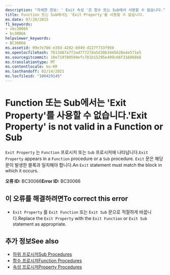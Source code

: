 ```yaml
---
description: "자세한 정보: ' Exit 속성 '은 함수 또는 Sub에서 사용할 수 없습니다."
title: Function 또는 Sub에서는 'Exit Property'를 사용할 수 없습니다.
ms.date: 07/20/2015
f1_keywords:
- vbc30066
- bc30066
helpviewer_keywords:
- BC30066
ms.assetid: 09e7e766-e35d-4282-b949-d227f733f950
ms.openlocfilehash: 7613487a7f2ad77727da5d30b3445628e4e571e5
ms.sourcegitcommit: 10e719780594efc781b15295e499c66f316068b8
ms.translationtype: MT
ms.contentlocale: ko-KR
ms.lasthandoff: 02/14/2021
ms.locfileid: "100429145"
---
```

# <a name="exit-property-is-not-valid-in-a-function-or-sub"></a><span data-ttu-id="f7ef8-103">Function 또는 Sub에서는 'Exit Property'를 사용할 수 없습니다.</span><span class="sxs-lookup"><span data-stu-id="f7ef8-103">'Exit Property' is not valid in a Function or Sub</span></span>

<span data-ttu-id="f7ef8-104">`Exit Property` 는 `Function` 프로시저 또는 `Sub` 프로시저에 나타납니다.</span><span class="sxs-lookup"><span data-stu-id="f7ef8-104">`Exit Property` appears in a `Function` procedure or a `Sub` procedure.</span></span> <span data-ttu-id="f7ef8-105">`Exit` 문은 해당 문이 발생한 블록과 일치해야 합니다.</span><span class="sxs-lookup"><span data-stu-id="f7ef8-105">An `Exit` statement must match the block in which it occurs.</span></span>  
  
 <span data-ttu-id="f7ef8-106">**오류 ID:** BC30066</span><span class="sxs-lookup"><span data-stu-id="f7ef8-106">**Error ID:** BC30066</span></span>  
  
## <a name="to-correct-this-error"></a><span data-ttu-id="f7ef8-107">이 오류를 해결하려면</span><span class="sxs-lookup"><span data-stu-id="f7ef8-107">To correct this error</span></span>  
  
- <span data-ttu-id="f7ef8-108">`Exit Property` 를 `Exit Function` 또는 `Exit Sub` 문으로 적절하게 바꿉니다.</span><span class="sxs-lookup"><span data-stu-id="f7ef8-108">Replace the `Exit Property` with the `Exit Function` or `Exit Sub` statement as appropriate.</span></span>  
  
## <a name="see-also"></a><span data-ttu-id="f7ef8-109">추가 정보</span><span class="sxs-lookup"><span data-stu-id="f7ef8-109">See also</span></span>

- [<span data-ttu-id="f7ef8-110">하위 프로시저</span><span class="sxs-lookup"><span data-stu-id="f7ef8-110">Sub Procedures</span></span>](../programming-guide/language-features/procedures/sub-procedures.md)
- [<span data-ttu-id="f7ef8-111">함수 프로시저</span><span class="sxs-lookup"><span data-stu-id="f7ef8-111">Function Procedures</span></span>](../programming-guide/language-features/procedures/function-procedures.md)
- [<span data-ttu-id="f7ef8-112">속성 프로시저</span><span class="sxs-lookup"><span data-stu-id="f7ef8-112">Property Procedures</span></span>](../programming-guide/language-features/procedures/property-procedures.md)
